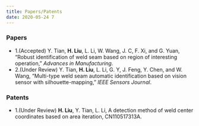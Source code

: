 ```yaml
---
title: Papers/Patents
date: 2020-05-24 7
---
```

### Papers

* 1.(Accepted) Y. Tian, **H. Liu**, L. Li, W. Wang, J. C, F. Xi, and G. Yuan, “Robust identification of weld seam based on region of interesting operation,” *Advances in Manufacturing*.
* 2.(Under Review) Y. Tian, **H. Liu**, L. Li, G. Y, J. Feng, Y. Chen, and W. Wang, “Multi-type weld seam automatic identification based on vision sensor with silhouette-mapping,” *IEEE Sensors Journal*.

### Patents

* 1.(Under Review) **H. Liu**, Y. Tian, L. Li, A detection method of weld center coordinates based on area iteration, CN110517313A.

